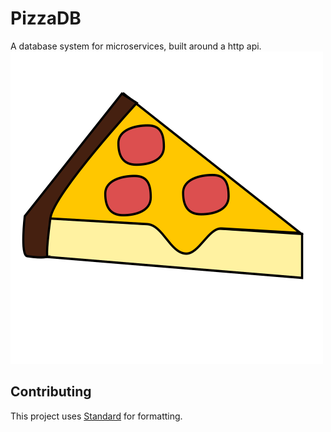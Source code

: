 # PizzaDB
A database system for microservices, built around a http api.
![Pizza Logo](https://raw.githubusercontent.com/alleshq/pizzadb/master/logo.png)

## Contributing
This project uses [Standard](https://www.npmjs.com/package/standard) for formatting.